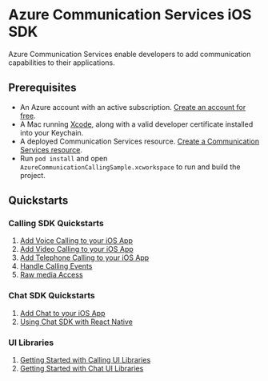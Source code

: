# Azure Communication Services iOS SDK

Azure Communication Services enable developers to add communication capabilities to their applications. 

## Prerequisites

- An Azure account with an active subscription. [Create an account for free](https://azure.microsoft.com/free/?WT.mc_id=A261C142F). 
- A Mac running [Xcode](https://go.microsoft.com/fwLink/p/?LinkID=266532), along with a valid developer certificate installed into your Keychain.
- A deployed Communication Services resource. [Create a Communication Services resource](https://docs.microsoft.com/en-us/azure/communication-services/quickstarts/create-communication-resource).
- Run `pod install` and open `AzureCommunicationCallingSample.xcworkspace` to run and build the project.

## Quickstarts

### Calling SDK Quickstarts
1. [Add Voice Calling to your iOS App](https://docs.microsoft.com/en-us/azure/communication-services/quickstarts/voice-video-calling/getting-started-with-calling?pivots=platform-ios)
2. [Add Video Calling to your iOS App](https://learn.microsoft.com/en-us/azure/communication-services/quickstarts/voice-video-calling/get-started-with-video-calling?pivots=platform-ios)
4. [Add Telephone Calling to your iOS App](https://learn.microsoft.com/en-us/azure/communication-services/quickstarts/telephony/pstn-call?pivots=platform-ios)
6. [Handle Calling Events](https://learn.microsoft.com/en-us/azure/communication-services/quickstarts/voice-video-calling/handle-calling-events)
7. [Raw media Access](https://learn.microsoft.com/en-us/azure/communication-services/quickstarts/voice-video-calling/get-started-raw-media-access?pivots=platform-ios)

### Chat SDK Quickstarts
1. [Add Chat to your iOS App](https://learn.microsoft.com/en-us/azure/communication-services/quickstarts/chat/get-started?tabs=windows&pivots=programming-language-swift)
2. [Using Chat SDK with React Native](https://learn.microsoft.com/en-us/azure/communication-services/quickstarts/chat/react-native)

### UI Libraries
1. [Getting Started with Calling UI Libraries](https://learn.microsoft.com/en-us/azure/communication-services/quickstarts/ui-library/get-started-composites?pivots=platform-ios)
2. [Getting Started with Chat UI Libraries](https://learn.microsoft.com/en-us/azure/communication-services/quickstarts/ui-library/get-started-chat-ui-library?pivots=platform-ios)
